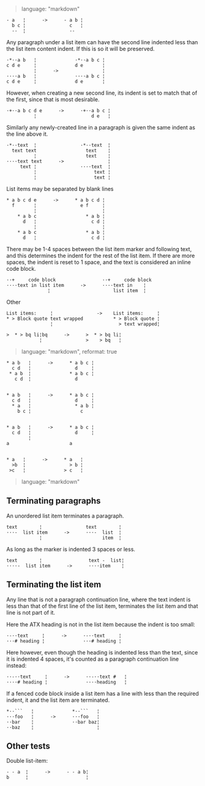 > language: "markdown"

    - a   ¦      ->      - a b ¦
      b c ¦                c   ¦
      --  ¦                --

Any paragraph under a list item can have the second line indented less than the
list item content indent. If this is so it will be preserved.

    ·*··a b   ¦              ·*··a b c ¦
    c d e     ¦              d e       ¦
              ¦      ->                ¦
    ····a b   ¦              ····a b c ¦
    c d e     ¦              d e       ¦

However, when creating a new second line, its indent is set to match that of the first,
since that is most desirable.

    ·+··a b c d e      ->      ·+··a b c ¦
              ¦                    d e   ¦

Similarly any newly-created line in a paragraph is given the same indent as the line above
it.

    ·*··text  ¦                ·*··text  ¦
      text text                  text    ¦
              ¦                  text    ¦
    ····text text      ->                ¦
         text ¦                ····text  ¦
              ¦                     text ¦
              ¦                     text ¦


List items may be separated by blank lines

    * a b c d e      ->      * a b c d ¦
      f       ¦                e f     ¦
              ¦                        ¦
        * a b c                  * a b ¦
          d   ¦                    c d ¦
              ¦                        ¦
        * a b c                  * a b ¦
          d   ¦                    c d ¦

There may be 1-4 spaces between the list item marker and following text, and
this determines the indent for the rest of the list item. If there are more
spaces, the indent is reset to 1 space, and the text is considered an inline
code block.

    ··+     code block                 ··+     code block
    ····text in list item      ->      ····text in    ¦
                   ¦                       list item  ¦

Other

    List items:     ¦                ->    List items:     ¦
    * > Block quote text wrapped           * > Block quote ¦
                    ¦                        > text wrapped¦

    >  * > bq li¦bq      ->      >  * > bq li¦
                ¦                >    > bq   ¦


> language: "markdown", reformat: true

    * a b   ¦      ->      * a b c ¦
      c d   ¦                d     ¦
     * a b  ¦              * a b c ¦
       c d  ¦                d


    * a b   ¦      ->      * a b c ¦
      c d   ¦                d     ¦
      * a   ¦                * a b ¦
        b c ¦                  c


    * a b   ¦      ->      * a b c ¦
      c d   ¦                d     ¦
            ¦
    a                      a


    * a   ¦      ->      * a   ¦
      >b  ¦                > b ¦
     >c   ¦              > c   ¦


> language: "markdown"

## Terminating paragraphs

An unordered list item terminates a paragraph.

    text        ¦                text        ¦
    ···-  list item      ->      ···-  list  ¦
                ¦                      item  ¦

As long as the marker is indented 3 spaces or less.

    text        ¦                 text -  list¦
    ····-  list item      ->      ····item    ¦


## Terminating the list item

Any line that is not a paragraph continuation line, where the text indent is
less than that of the first line of the list item, terminates the list item and
that line is not part of it.

Here the ATX heading is not in the list item because the indent is too small:

    ·-··text     ¦      ->      ·-··text     ¦
    ···# heading ¦              ···# heading ¦

Here however, even though the heading is indented less than the text, since it
is indented 4 spaces, it's counted as a paragraph continuation line instead:

    ··-··text     ¦      ->      ··-··text #   ¦
    ····# heading ¦              ····heading   ¦

If a fenced code block inside a list item has a line with less than the required
indent, it and the list item are terminated.

    *··```   ¦              *··```   ¦
    ···foo   ¦      ->      ···foo   ¦
    ··bar    ¦              ··bar baz¦
    ··baz    ¦                       ¦

## Other tests ##

Double list-item:

    - - a  ¦      ->      - - a b¦
    b      ¦                     ¦
